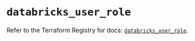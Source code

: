 # `databricks_user_role`

Refer to the Terraform Registry for docs: [`databricks_user_role`](https://registry.terraform.io/providers/databricks/databricks/1.71.0/docs/resources/user_role).
